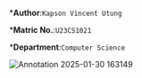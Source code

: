 *__Author__:`Kapson Vincent Utung`

*__Matric No.__:`U23CS1021`

*__Department__:`Computer Science`

![Annotation 2025-01-30 163149](https://github.com/user-attachments/assets/27ec42a5-01e3-4131-b12f-18efe13d5386)
